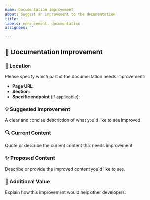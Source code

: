 ```yaml
---
name: Documentation improvement
about: Suggest an improvement to the documentation
title: ''
labels: enhancement, documentation
assignees: ''

---
```


## 📖 Documentation Improvement

### 📍 Location
Please specify which part of the documentation needs improvement:
- **Page URL**: 
- **Section**: 
- **Specific endpoint** (if applicable):

### 💡 Suggested Improvement
A clear and concise description of what you'd like to see improved.

### 🔍 Current Content
Quote or describe the current content that needs improvement.

### ✨ Proposed Content 
Describe or provide the improved content you'd like to see.

### 🎁 Additional Value
Explain how this improvement would help other developers.
